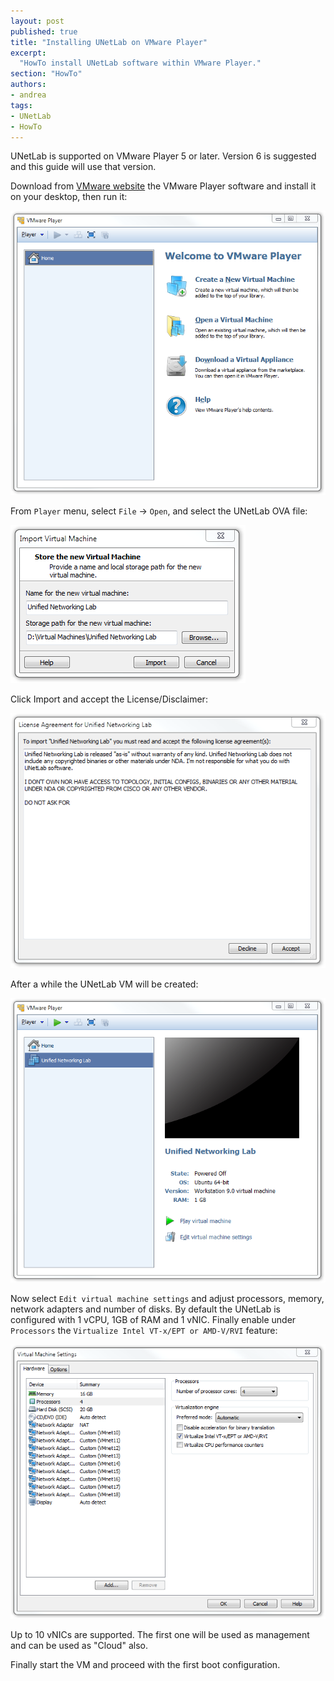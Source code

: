 ```yaml
---
layout: post
published: true
title: "Installing UNetLab on VMware Player"
excerpt:
  "HowTo install UNetLab software within VMware Player."
section: "HowTo"
authors:
- andrea
tags:
- UNetLab
- HowTo
---
```

UNetLab is supported on VMware Player 5 or later. Version 6 is suggested and this guide will use that version.

Download from [VMware website]("http://www.vmware.com/products/player/?src=vmw_so_vex_adain_773 "VMware Player Pro") the VMware Player software and install it on your desktop, then run it:

![VMware Player home](/images/posts/2014/10/player-1.png "VMware Player home")

From `Player` menu, select `File` -> `Open`, and select the UNetLab OVA file:

![VMware Player add VM](/images/posts/2014/10/player-2.png "VMware Player add VM")

Click Import and accept the License/Disclaimer:

![UNetLab afreement](/images/posts/2014/10/player-3.png "UNetLab agreement")

After a while the UNetLab VM will be created:

![UNetLab VM](/images/posts/2014/10/player-4.png "UNetLab VM")

Now select `Edit virtual machine settings` and adjust processors, memory, network adapters and number of disks. By default the UNetLab is configured with 1 vCPU, 1GB of RAM and 1 vNIC. Finally enable under `Processors` the `Virtualize Intel VT-x/EPT or AMD-V/RVI` feature:

![UNetLab edit VM settings](/images/posts/2014/10/player-5.png "UNetLab edit VM settings")

Up to 10 vNICs are supported. The first one will be used as management and can be used as "Cloud" also.

Finally start the VM and proceed with the first boot configuration.
